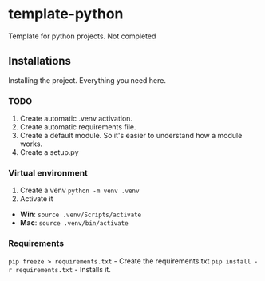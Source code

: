 # template-python
Template for python projects. Not completed


## Installations
Installing the project. Everything you need here.

### TODO
1. Create automatic .venv activation.
1. Create automatic requirements file.
1. Create a default module. So it's easier to understand how a module works.
1. Create a setup.py

### Virtual environment 
1. Create a venv `python -m venv .venv` <!-- Name the folder whatever you want. -->
1. Activate it
- **Win**: `source .venv/Scripts/activate`
- **Mac**: `source .venv/bin/activate`

### Requirements

`pip freeze > requirements.txt` - Create the requirements.txt
`pip install -r requirements.txt` - Installs it.